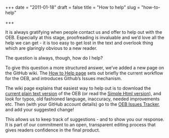 +++
date = "2011-01-18"
draft = false
title = "How to help"
slug = "how-to-help"

+++

It is always gratifying when people contact us and offer to help out with the OEB. Especially at this stage, proofreading is invaluable and we’d love all the help we can get - it is too easy to get lost in the text and overlook thing which are glaringly obvious to a new reader.

The question is always, though, how do I help?

To give this question a more structured answer, we’ve added a new page on the GitHub wiki. The [How to Help page](https://github.com/openenglishbible/Open-English-Bible/wiki/How-to-Help) sets out briefly the current workflow for the OEB, and introduces Github’s Issues mechanism.

The wiki page explains that easiest way to help out is to download the [current plain text version](http://openenglishbible.org/read/OEB-NT-Current.txt) of the OEB (or read the [Simple Html version](http://openenglishbible.org/read/simple/)), and look for typos, old fashioned language, inaccuracy, needed improvements etc. Then (with your GitHub account details) go to the [OEB Issues Tracker](https://github.com/openenglishbible/Open-English-Bible/issues), and add your suggested change!

This allows us to keep track of suggestions - and to show you our response. It is part of our commitment to an open, transparent editing process that gives readers confidence in the final product.